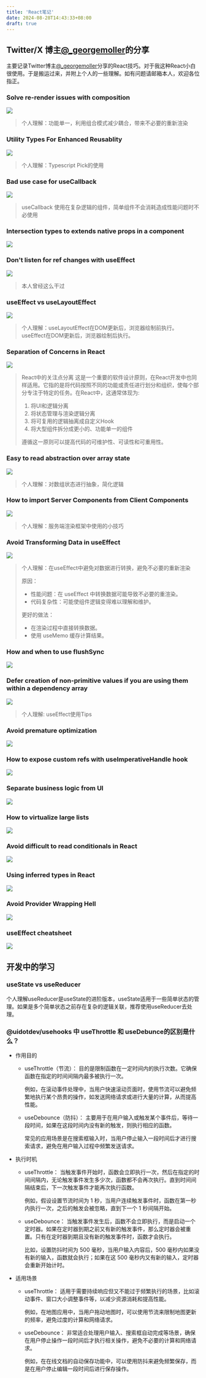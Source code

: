 ```yaml
---
title: 'React笔记'
date: 2024-08-28T14:43:33+08:00
draft: true
---
```


## Twitter/X 博主[@_georgemoller](https://x.com/_georgemoller)的分享

主要记录Twitter博主[@_georgemoller](https://x.com/_georgemoller)分享的React技巧。对于我这种React小白很使用。于是搬运过来，并附上个人的一些理解。如有问题请邮箱本人，欢迎各位指正。

### Solve re-render issues with composition

![](/React笔记/georgemoller_1c2c3b.gif)

> 个人理解：功能单一，利用组合模式减少耦合，带来不必要的重新渲染


### Utility Types For Enhanced Reusablity

![](/React笔记/georgemoller_9378eb.gif)

> 个人理解：Typescript Pick的使用


### Bad use case for useCallback

![](/React笔记/georgemoller_ed1930.gif)

> useCallback 使用在复杂逻辑的组件，简单组件不会消耗造成性能问题时不必使用

### Intersection types to extends native props in a component

![](/React笔记/georgemoller_29194f.gif)


### Don't listen for ref changes with useEffect

![](/React笔记/georgemoller_8216ce.gif)

> 本人曾经这么干过


### useEffect vs useLayoutEffect

![](/React笔记/georgemoller_d587ed.gif)

> 个人理解：useLayoutEffect在DOM更新后，浏览器绘制前执行。useEffect在DOM更新后，浏览器绘制后执行。

### Separation of Concerns in React

![](/React笔记/georgemoller_e8833e.gif)

> React中的关注点分离
> 这是一个重要的软件设计原则，在React开发中也同样适用。它指的是将代码按照不同的功能或责任进行划分和组织，使每个部分专注于特定的任务。在React中，这通常体现为:
> 1. 将UI和逻辑分离
> 2. 将状态管理与渲染逻辑分离
> 3. 将可复用的逻辑抽离成自定义Hook
> 4. 将大型组件拆分成更小的、功能单一的组件
> 
> 遵循这一原则可以提高代码的可维护性、可读性和可重用性。

### Easy to read abstraction over array state

![](/React笔记/georgemoller_ae4db6.gif)

> 个人理解：对数组状态进行抽象，简化逻辑

### How to import Server Components from Client Components

![](/React笔记/georgemoller_c72511.gif)

> 个人理解：服务端渲染框架中使用的小技巧

### Avoid Transforming Data in useEffect

![](/React笔记/georgemoller_bc91e5.gif)

> 个人理解：在useEffect中避免对数据进行转换，避免不必要的重新渲染
> 
> 原因：
>   * 性能问题：在 useEffect 中转换数据可能导致不必要的重渲染。
>   * 代码复杂性：可能使组件逻辑变得难以理解和维护。
> 
> 更好的做法：
>   * 在渲染过程中直接转换数据。
>   * 使用 useMemo 缓存计算结果。

### How and when to use flushSync

![](/React笔记/georgemoller_cf6586.gif)

### Defer creation of non-primitive values if you are using them within a dependency array

![](/React笔记/georgemoller_a5e9d8.gif)

> 个人理解: useEffect使用Tips

### Avoid premature optimization

![](/React笔记/georgemoller_622a12.gif)

### How to expose custom refs with useImperativeHandle hook

![](/React笔记/georgemoller_10ebf7.gif)


### Separate business logic from UI

![](/React笔记/georgemoller_e78ede.gif)

### How to virtualize large lists

![](/React笔记/georgemoller_2e4bec.gif)

### Avoid difficult to read conditionals in React

![](/React笔记/georgemoller_54b4e2.gif)


### Using inferred types in React

![](/React笔记/georgemoller_a5281a.gif)

### Avoid Provider Wrapping Hell

![](/React笔记/georgemoller_f90099.gif)


### useEffect cheatsheet

![](/React笔记/georgemoller_2aae18.gif)


## 开发中的学习

### useState vs useReducer 

个人理解useReducer是useState的进阶版本，useState适用于一些简单状态的管理。如果是多个简单状态之前存在复杂的逻辑关联，推荐使用useReducer去处理。

### @uidotdev/usehooks 中 useThrottle 和 useDebunce的区别是什么？

* 作用目的
  * useThrottle（节流）：
    目的是限制函数在一定时间内的执行次数。它确保函数在指定的时间间隔内最多被执行一次。
    
    例如，在滚动事件处理中，当用户快速滚动页面时，使用节流可以避免频繁地执行某个昂贵的操作，如发送网络请求或进行大量的计算，从而提高性能。

  * useDebounce（防抖）：
    主要用于在用户输入或触发某个事件后，等待一段时间，如果在这段时间内没有新的触发，则执行相应的函数。
    
    常见的应用场景是在搜索框输入时，当用户停止输入一段时间后才进行搜索请求，避免在用户输入过程中频繁发送请求。

* 执行时机
  * useThrottle：
    当触发事件开始时，函数会立即执行一次，然后在指定的时间间隔内，无论触发事件发生多少次，函数都不会再次执行。直到时间间隔结束后，下一次触发事件才能再次执行函数。
    
    例如，假设设置节流时间为 1 秒，当用户连续触发事件时，函数在第一秒内执行一次，之后的触发会被忽略，直到下一个 1 秒间隔开始。

  * useDebounce：
    当触发事件发生后，函数不会立即执行，而是启动一个定时器。如果在定时器到期之前又有新的触发事件，那么定时器会被重置。只有在定时器到期且没有新的触发事件时，函数才会执行。
    
    比如，设置防抖时间为 500 毫秒，当用户输入内容后，500 毫秒内如果没有新的输入，函数就会执行；如果在这 500 毫秒内又有新的输入，定时器会重新开始计时。

* 适用场景
  * useThrottle：
    适用于需要持续响应但又不能过于频繁执行的场景，比如滚动事件、窗口大小调整事件等，以减少资源消耗和提高性能。
    
    例如，在地图应用中，当用户拖动地图时，可以使用节流来限制地图更新的频率，避免过度的计算和网络请求。
  * useDebounce：
    非常适合处理用户输入、搜索框自动完成等场景，确保在用户停止操作一段时间后才执行相关操作，避免不必要的计算和网络请求。
    
    例如，在在线文档的自动保存功能中，可以使用防抖来避免频繁保存，而是在用户停止编辑一段时间后进行保存操作。
